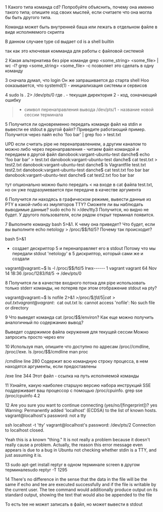 1
Какого типа команда cd? Попробуйте объяснить, почему она именно такого типа; опишите ход своих мыслей, если считаете что она могла бы быть другого типа.

Команда может быть внутренней баша или лежать в отдельном файле в виде исполняемого скрипта

В данном случаее 
type cd
выдает
cd is a shell builtin

так как это ключевая комманда для работы с файловой системой

2
Какая альтернатива без pipe команде grep <some_string> <some_file> | wc -l?
grep <some_string> <some_file> -c
позволяет это сделать в одну команду

3
сначала думал, что login Он же запрашивается до старта shell
Ноо ооказывается, что systemd(1) - инициализация системы и сервисов

4
sudo ls . 2> /dev/pts/0
где 
. - текущая директория
2 - код, означающий ошибку
> - символ перенаправления вывода
/dev/pts/1 - название новой сессии терминала

5
Получится ли одновременно передать команде файл на stdin и вывести ее stdout в другой файл? Приведите работающий пример.
Получится через пайп
echo 'foo bar' | grep foo > test.txt

UPD
если считать pipe не перенаправлением, а другим каналом
то можно либо через перенаправления - читаем файл командой и передаем в другой файл
danobook:vargant-ubuntu-test danche$ echo 'foo bar bar' > test.txt
danobook:vargant-ubuntu-test danche$ cat test.txt > test2.txt
danobook:vargant-ubuntu-test danche$ ls
Vagrantfile	test.txt	test2.txt
danobook:vargant-ubuntu-test danche$ cat test.txt
foo bar bar
danobook:vargant-ubuntu-test danche$ cat test2.txt
foo bar bar

тут опционально можно было передать < на входе в cat файла test.txt, но он уже подразумевается при передаче в качестве аргумента


6
Получится ли находясь в графическом режиме, вывести данные из PTY в какой-либо из эмуляторов TTY? 
Сможете ли вы наблюдать выводимые данные?
sudo echo hi >/dev/tty3
Получится, но видно не будет. У другого пользователя, если рядом открыт терминал появится.


7
Выполните команду bash 5>&1. 
К чему она приведет? 
Что будет, если вы выполните echo netology > /proc/$$/fd/5? Почему так происходит?

bash 5>&1 
- создает дескриптор 5 и перенаправляет его в stdout
Потому что мы передали stdout 'netology' в 5 дискриптор, который сами же и создали

vagrant@vagrant:~$ ls -l /proc/$$/fd/5
lrwx------ 1 vagrant vagrant 64 Nov 14 18:36 /proc/1283/fd/5 -> /dev/pts/0

8
Получится ли в качестве входного потока для pipe использовать только stderr команды, не потеряв при этом отображение stdout на pty?

vagrant@vagrant:~$ ls nofile 2>&1 >/proc/$$/fd/5 | cat>out.txt
vagrant@vagrant:~$ cat out.txt
ls: cannot access 'nofile': No such file or directory

9
Что выведет команда cat /proc/$$/environ? Как еще можно получить аналогичный по содержанию вывод?

Выведет содержимое файла окружения для текущей сессии
Можно запросить просто через env

10
Используя man, опишите что доступно по адресам /proc/<PID>/cmdline, /proc/<PID>/exe.
ls /proc/$$/cmdline
man proc

/cmdline
line 280
Содержит всю командную строку процесса, в нем находятся аргументы, если предоставлены

/exe 
line 344
Этот файл - ссылка на путь исполняемой команды

11
Узнайте, какую наиболее старшую версию набора инструкций SSE поддерживает ваш процессор с помощью /proc/cpuinfo.
grep sse /proc/cpuinfo
4.2

12
Are you sure you want to continue connecting (yes/no/[fingerprint])? yes
Warning: Permanently added 'localhost' (ECDSA) to the list of known hosts.
vagrant@localhost's password:
not a tty

ssh localhost -t 'tty'
vagrant@localhost's password:
/dev/pts/2
Connection to localhost closed.

Yeah this is a known "thing." It is not really a problem because it doesn't really cause a problem. Actually, the reason this error message even appears is due to a bug in Ubuntu not checking whether stdin is a TTY, and just assuming it is.

13
sudo apt-get install reptyr
в одном терминале screen
в другом терминалеsudo reptyr -T 1295

14
There's no difference in the sense that the data in the file will be the same if echo and tee are executed successfully and if the file is writable by the current user. 
The tee command would additionally produce output on its standard output, showing the text that would also be appended to the file

То есть tee не может записать в файл, но может вывести в stdout
